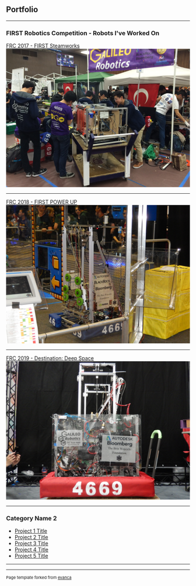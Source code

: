 ## Portfolio

---

### FIRST Robotics Competition - Robots I've Worked On 

[FRC 2017 - FIRST Steamworks](/sample_page)
<img src="images/2017Bot.jpg?raw=true"/>

---
[FRC 2018 - FIRST POWER UP](/pdf/sample_presentation.pdf)
<img src="images/2018Bot.jpg?raw=true"/>

---
[FRC 2019 - Destination: Deep Space](http://example.com/)
<img src="images/2019Bot.jpg?raw=true"/>

---

### Category Name 2

- [Project 1 Title](http://example.com/)
- [Project 2 Title](http://example.com/)
- [Project 3 Title](http://example.com/)
- [Project 4 Title](http://example.com/)
- [Project 5 Title](http://example.com/)

---




---
<p style="font-size:11px">Page template forked from <a href="https://github.com/evanca/quick-portfolio">evanca</a></p>
<!-- Remove above link if you don't want to attibute -->
